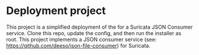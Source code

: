 # Deployment project

This project is a simplified deployment of the for a Suricata JSON Consumer service.  Clone this repo, update the config, and then run the installer as
root.  This project implements a JSON consumer service (see: https://github.com/deeso/json-file-consumer) for Suricata.


